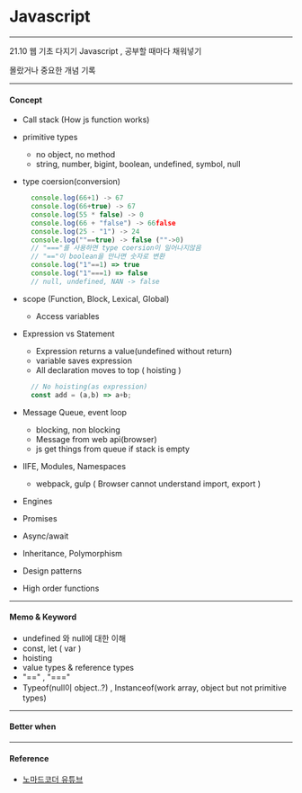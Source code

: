 # Javascript
***

21.10 웹 기초 다지기 Javascript , 공부할 때마다 채워넣기  
  
몰랐거나 중요한 개념 기록

***

#### Concept
  
  - Call stack (How js function works)

  - primitive types 
    - no object, no method
    - string, number, bigint, boolean, undefined, symbol, null

  - type coersion(conversion)

    ```JAVASCRIPT
      console.log(66+1) -> 67
      console.log(66+true) -> 67
      console.log(55 * false) -> 0
      console.log(66 + "false") -> 66false
      console.log(25 - "1") -> 24
      console.log(""==true) -> false (""->0)
      // "==="를 사용하면 type coersion이 일어나지않음
      // "=="이 boolean을 만나면 숫자로 변환
      console.log("1"==1) => true
      console.log("1"===1) => false
      // null, undefined, NAN -> false 
    ```
  - scope (Function, Block, Lexical, Global)
    - Access variables

  - Expression vs Statement
    - Expression returns a value(undefined without return)
    - variable saves expression
    - All declaration moves to top ( hoisting )
    ```JAVASCRIPT
      // No hoisting(as expression)
      const add = (a,b) => a+b;    
    ```

  - Message Queue, event loop
    - blocking, non blocking 
    - Message from web api(browser)
    - js get things from queue if stack is empty

  - IIFE, Modules, Namespaces
    - webpack, gulp ( Browser cannot understand import, export )
  
  - Engines
  - Promises
  - Async/await
  - Inheritance, Polymorphism
  - Design patterns
  - High order functions

***
   
#### Memo & Keyword

  - undefined 와 null에 대한 이해
  - const, let ( var )
  - hoisting
  - value types & reference types
  - "==" , "==="
  - Typeof(null이 object..?) , Instanceof(work array, object but not primitive types)
***

#### Better when 


***

#### Reference

- [노마드코더 유튜브](https://www.youtube.com/watch?v=dIIQmSsg0SI) 